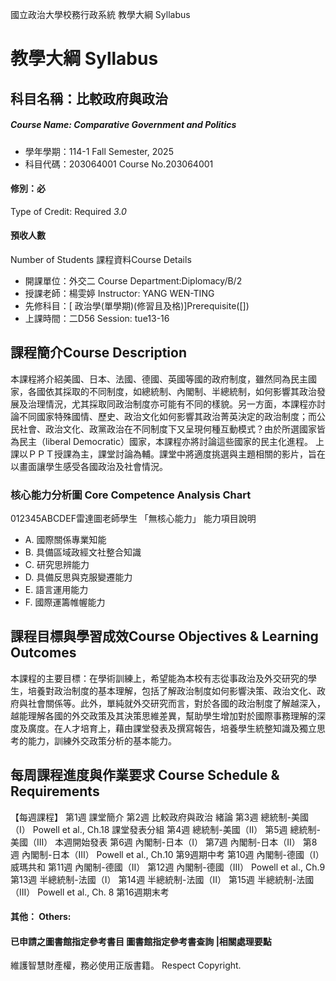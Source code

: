 國立政治大學校務行政系統 教學大綱 Syllabus
# 教學大綱 Syllabus
##  科目名稱：比較政府與政治 
#####  Course Name: Comparative Government and Politics
  * 學年學期：114-1 Fall Semester, 2025 
  * 科目代碼：203064001 Course No.203064001
#### 修別：必
Type of Credit: Required 
_3.0_
#### 預收人數
Number of Students
課程資料Course Details
  * 開課單位：外交二 Course Department:Diplomacy/B/2 
  * 授課老師：楊雯婷 Instructor: YANG WEN-TING 
  * 先修科目：[ 政治學(單學期)(修習且及格)]Prerequisite([])
  * 上課時間：二D56 Session: tue13-16
##  課程簡介Course Description
本課程將介紹美國、日本、法國、德國、英國等國的政府制度，雖然同為民主國家，各國依其採取的不同制度，如總統制、內閣制、半總統制，如何影響其政治發展及治理情況，尤其採取同政治制度亦可能有不同的樣貌。另一方面，本課程亦討論不同國家特殊國情、歷史、政治文化如何影響其政治菁英決定的政治制度；而公民社會、政治文化、政黨政治在不同制度下又呈現何種互動模式？由於所選國家皆為民主（liberal Democratic）國家，本課程亦將討論這些國家的民主化進程。 
上課以ＰＰＴ授課為主，課堂討論為輔。課堂中將適度挑選與主題相關的影片，旨在以畫面讓學生感受各國政治及社會情況。
###  核心能力分析圖 Core Competence Analysis Chart
012345ABCDEF雷達圖老師學生
「無核心能力」 
能力項目說明
  * A. 國際關係專業知能
  * B. 具備區域政經文社整合知識
  * C. 研究思辨能力
  * D. 具備反思與克服變遷能力
  * E. 語言運用能力
  * F. 國際運籌帷幄能力
##  課程目標與學習成效Course Objectives & Learning Outcomes 
本課程的主要目標：在學術訓練上，希望能為本校有志從事政治及外交研究的學生，培養對政治制度的基本理解，包括了解政治制度如何影響決策、政治文化、政府與社會關係等。此外，單純就外交研究而言，對於各國的政治制度了解越深入，越能理解各國的外交政策及其決策思維差異，幫助學生增加對於國際事務理解的深度及廣度。在人才培育上，藉由課堂發表及撰寫報告，培養學生統整知識及獨立思考的能力，訓練外交政策分析的基本能力。
##  每周課程進度與作業要求 Course Schedule & Requirements
【每週課程】
第1週 課堂簡介
第2週 比較政府與政治 緒論
第3週 總統制-美國（I）
Powell et al., Ch.18 
課堂發表分組
第4週 總統制-美國（II）
第5週 總統制-美國（III）
本週開始發表
第6週 內閣制-日本（I）
第7週 內閣制-日本（II）
第8週 內閣制-日本（III）
Powell et al., Ch.10
第9週期中考
第10週 內閣制-德國（I）威瑪共和
第11週 內閣制-德國（II）
第12週 內閣制-德國（III）
Powell et al., Ch.9
第13週 半總統制-法國（I）
第14週 半總統制-法國（II）
第15週 半總統制-法國（III）
Powell et al., Ch. 8 
第16週期末考
####  其他： Others:
####  已申請之圖書館指定參考書目  圖書館指定參考書查詢 |相關處理要點
維護智慧財產權，務必使用正版書籍。 Respect Copyright.